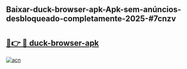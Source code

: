 ## Baixar-duck-browser-apk-Apk-sem-anúncios-desbloqueado-completamente-2025-#7cnzv

# <h2><a href="https://ainizakaria.my?title=duck-browser-apk&ref=20M">🔗👉 🔴 duck-browser-apk</a></h2>

[![acn](https://github.com/user-attachments/assets/0f9c940e-d8b0-45ae-aac7-cd30a18b3e1c)](https://ainizakaria.my?title=duck-browser-apk&ref=20M)

